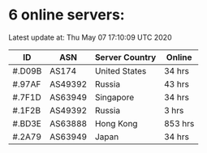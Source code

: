 # 6 online servers:

Latest update at: Thu May 07 17:10:09 UTC 2020

| ID | ASN | Server Country | Online |
| -- | --- | -------------- | ------ |
| #.D09B | AS174 | United States | 34 hrs |
| #.97AF | AS49392 | Russia | 43 hrs |
| #.7F1D | AS63949 | Singapore | 34 hrs |
| #.1F2B | AS49392 | Russia | 3 hrs |
| #.BD3E | AS63888 | Hong Kong | 853 hrs |
| #.2A79 | AS63949 | Japan | 34 hrs |

